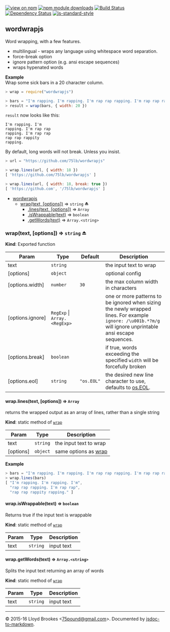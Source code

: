 [![view on npm](http://img.shields.io/npm/v/wordwrapjs.svg)](https://www.npmjs.org/package/wordwrapjs)
[![npm module downloads](http://img.shields.io/npm/dt/wordwrapjs.svg)](https://www.npmjs.org/package/wordwrapjs)
[![Build Status](https://travis-ci.org/75lb/wordwrapjs.svg?branch=master)](https://travis-ci.org/75lb/wordwrapjs)
[![Dependency Status](https://david-dm.org/75lb/wordwrapjs.svg)](https://david-dm.org/75lb/wordwrapjs)
[![js-standard-style](https://img.shields.io/badge/code%20style-standard-brightgreen.svg)](https://github.com/feross/standard)

<a name="module_wordwrapjs"></a>

## wordwrapjs
Word wrapping, with a few features.

- multilingual - wraps any language using whitespace word separation.
- force-break option
- ignore pattern option (e.g. ansi escape sequences)
- wraps hypenated words

**Example**  
Wrap some sick bars in a 20 character column.

```js
> wrap = require("wordwrapjs")

> bars = "I'm rapping. I'm rapping. I'm rap rap rapping. I'm rap rap rap rap rappity rapping."
> result = wrap(bars, { width: 20 })
```

`result` now looks like this:
```
I'm rapping. I'm
rapping. I'm rap rap
rapping. I'm rap rap
rap rap rappity
rapping.
```

By default, long words will not break. Unless you insist.
```js
> url = "https://github.com/75lb/wordwrapjs"

> wrap.lines(url, { width: 18 })
[ 'https://github.com/75lb/wordwrapjs' ]

> wrap.lines(url, { width: 18, break: true })
[ 'https://github.com', '/75lb/wordwrapjs' ]
```

* [wordwrapjs](#module_wordwrapjs)
    * [wrap(text, [options])](#exp_module_wordwrapjs--wrap) ⇒ <code>string</code> ⏏
        * [.lines(text, [options])](#module_wordwrapjs--wrap.lines) ⇒ <code>Array</code>
        * [.isWrappable(text)](#module_wordwrapjs--wrap.isWrappable) ⇒ <code>boolean</code>
        * [.getWords(text)](#module_wordwrapjs--wrap.getWords) ⇒ <code>Array.&lt;string&gt;</code>

<a name="exp_module_wordwrapjs--wrap"></a>

### wrap(text, [options]) ⇒ <code>string</code> ⏏
**Kind**: Exported function  

| Param | Type | Default | Description |
| --- | --- | --- | --- |
| text | <code>string</code> |  | the input text to wrap |
| [options] | <code>object</code> |  | optional config |
| [options.width] | <code>number</code> | <code>30</code> | the max column width in characters |
| [options.ignore] | <code>RegExp</code> &#124; <code>Array.&lt;RegExp&gt;</code> |  | one or more patterns to be ignored when sizing the newly wrapped lines. For example `ignore: /\u001b.*?m/g` will ignore unprintable ansi escape sequences. |
| [options.break] | <code>boolean</code> |  | if true, words exceeding the specified `width` will be forcefully broken |
| [options.eol] | <code>string</code> | <code>&quot;os.EOL&quot;</code> | the desired new line character to use, defaults to [os.EOL](https://nodejs.org/api/os.html#os_os_eol). |

<a name="module_wordwrapjs--wrap.lines"></a>

#### wrap.lines(text, [options]) ⇒ <code>Array</code>
returns the wrapped output as an array of lines, rather than a single string

**Kind**: static method of <code>[wrap](#exp_module_wordwrapjs--wrap)</code>  

| Param | Type | Description |
| --- | --- | --- |
| text | <code>string</code> | the input text to wrap |
| [options] | <code>object</code> | same options as [wrap](#module_wordwrapjs) |

**Example**  
```js
> bars = "I'm rapping. I'm rapping. I'm rap rap rapping. I'm rap rap rap rap rappity rapping."
> wrap.lines(bars)
[ "I'm rapping. I'm rapping. I'm",
  "rap rap rapping. I'm rap rap",
  "rap rap rappity rapping." ]
```
<a name="module_wordwrapjs--wrap.isWrappable"></a>

#### wrap.isWrappable(text) ⇒ <code>boolean</code>
Returns true if the input text is wrappable

**Kind**: static method of <code>[wrap](#exp_module_wordwrapjs--wrap)</code>  

| Param | Type | Description |
| --- | --- | --- |
| text | <code>string</code> | input text |

<a name="module_wordwrapjs--wrap.getWords"></a>

#### wrap.getWords(text) ⇒ <code>Array.&lt;string&gt;</code>
Splits the input text returning an array of words

**Kind**: static method of <code>[wrap](#exp_module_wordwrapjs--wrap)</code>  

| Param | Type | Description |
| --- | --- | --- |
| text | <code>string</code> | input text |


* * *

&copy; 2015-16 Lloyd Brookes \<75pound@gmail.com\>. Documented by [jsdoc-to-markdown](https://github.com/jsdoc2md/jsdoc-to-markdown).
